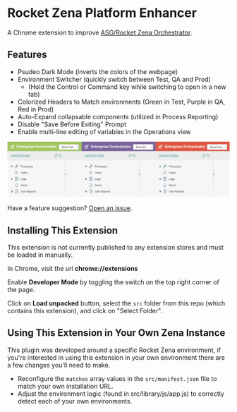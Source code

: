 # Rocket Zena Platform Enhancer
A Chrome extension to improve [ASG/Rocket Zena Orchestrator](https://www.rocketsoftware.com/products/rocket-workload-automation-and-orchestration/rocket-zena).
## Features
- Psudeo Dark Mode (inverts the colors of the webpage)
- Environment Switcher (quickly switch between Test, QA and Prod)
  * (Hold the Control or Command key while switching to open in a new tab)
- Colorized Headers to Match environments (Green in Test, Purple in QA, Red in Prod)
- Auto-Expand collapsable components (utilized in Process Reporting)
- Disable "Save Before Exiting" Prompt
- Enable multi-line editing of variables in the Operations view

![Zena Environment Selectors](screenshots/environmental-headers.png)

Have a feature suggestion? [Open an issue](https://github.com/matt-flaig/Rocket-Zena-Enhancer/issues/new).

## Installing This Extension
This extension is not currently published to any extension stores and must be loaded in manually.

In Chrome, visit the url **chrome://extensions**

Enable **Developer Mode** by toggling the switch on the top right corner of the page.

Click on **Load unpacked** button, select the `src` folder from this repo (which contains this extension), and click on "Select Folder".

## Using This Extension in Your Own Zena Instance
This plugin was developed around a specific Rocket Zena environment, if you're interested in using this extension in your own environment there are a few changes you'll need to make.

- Reconfigure the `matches` array values in the `src/manifest.json` file to match your own installation URL.
- Adjust the environment logic (found in src/library/js/app.js) to correctly detect each of your own environments.
